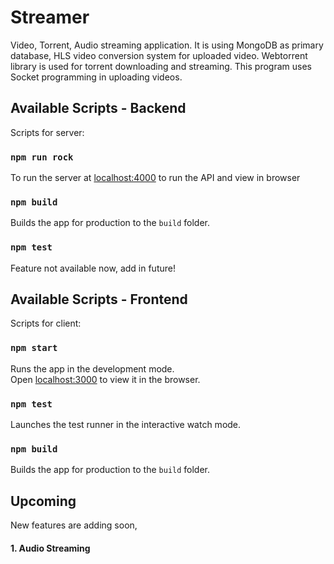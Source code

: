 # Streamer

Video, Torrent, Audio streaming application. It is using MongoDB as primary database, HLS video conversion system for uploaded video. Webtorrent library is used for torrent downloading and streaming. This program uses Socket programming in uploading videos. 

## Available Scripts - Backend

Scripts for server:

### `npm run rock`

To run the server at [localhost:4000](http://localhost:4000) to run the API and view in browser

### `npm build`

Builds the app for production to the `build` folder.

### `npm test`

Feature not available now, add in future!


## Available Scripts - Frontend

Scripts for client:

### `npm start`

Runs the app in the development mode.<br />
Open [localhost:3000](http://localhost:3000) to view it in the browser.

### `npm test`

Launches the test runner in the interactive watch mode.

### `npm build`

Builds the app for production to the `build` folder.<br />

## Upcoming

New features are adding soon,

#### 1. Audio Streaming 


